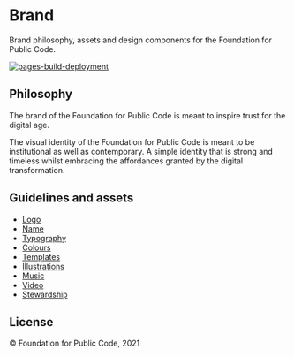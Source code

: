# Brand

Brand philosophy, assets and design components for the Foundation for Public Code.

[![pages-build-deployment](https://github.com/publiccodenet/brand/actions/workflows/pages/pages-build-deployment/badge.svg)](https://github.com/publiccodenet/brand/actions/workflows/pages/pages-build-deployment)

## Philosophy

The brand of the Foundation for Public Code is meant to inspire trust for the digital age.

The visual identity of the Foundation for Public Code is meant to be institutional as well as contemporary. A simple identity that is strong and timeless whilst embracing the affordances granted by the digital transformation.

## Guidelines and assets

* [Logo](logo/)
* [Name](name/)
* [Typography](typography/)
* [Colours](colours/)
* [Templates](templates/)
* [Illustrations](https://github.com/publiccodenet/illustrations)
* [Music](music/)
* [Video](video/)
* [Stewardship](stewardship/)

## License

© Foundation for Public Code, 2021
